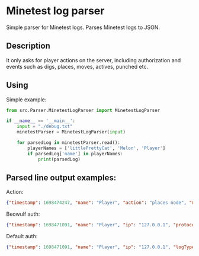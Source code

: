 # Minetest log parser
Simple parser for Minetest logs. Parses Minetest logs to JSON.

## Description
It only asks for player actions on the server, including authorization and events such as digs, places, moves, actives, punched etc.

## Using
Simple example:

```python
from src.Parser.MinetestLogParser import MinetestLogParser

if __name__ == '__main__':
    input = "./debug.txt"
    minetestParser = MinetestLogParser(input)

    for parsedLog in minetestParser.read():
        playerNames = ['littlePrettyCat', 'Melon', 'Player']
        if parsedLog['name'] in playerNames:
            print(parsedLog)
```

## Parsed line output examples:

Action:
```json
{"timestamp": 1698474247, "name": "Player", "action": "places node", "meta_action": null, "node": "default:dirt", "count": 1, "coords": null, "type": null, "logType": "action"}
```
Beowulf auth:
```json
{"timestamp": 1698471091, "name": "Player", "ip": "127.0.0.1", "protocolVersion": "40", "formspecVersion": "4", "lang": "en", "logType": "beowulfAuth"}
```
Default auth:
```json
{"timestamp": 1698471091, "name": "Player", "ip": "127.0.0.1", "logType": "auth"}

```
